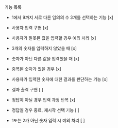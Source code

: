 기능 목록

- 1에서 9까지 서로 다른 임의의 수 3개를 선택하는 기능 [x]

- 사용자 입력 구현 [x]
 - 사용자가 잘못된 값을 입력할 경우 예외 처리 [x]
  - 3개의 숫자를 입력하지 않았을 때 [x]
  - 숫자가 아닌 다른 값을 입력했을 때 [x]
  - 중복된 숫자가 있을 경우 [x] 

- 사용자가 입력한 숫자에 대한 결과를 판단하는 기능 [x]

- 결과 출력 구현 [ ]
 - 정답이 아닐 경우 입력 과정 반복 [x]
 - 정답일 경우 종료, 재시작 선택 기능 [ ]
  - 1또는 2가 아닌 숫자 입력 시 예외 처리 [ ]

